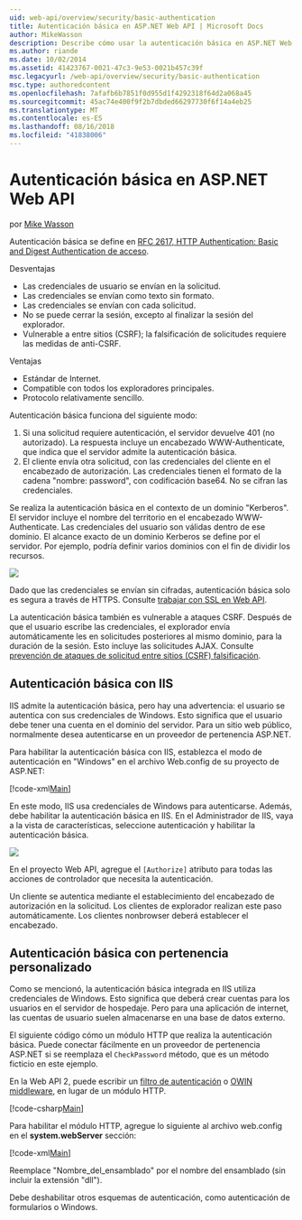 ```yaml
---
uid: web-api/overview/security/basic-authentication
title: Autenticación básica en ASP.NET Web API | Microsoft Docs
author: MikeWasson
description: Describe cómo usar la autenticación básica en ASP.NET Web API.
ms.author: riande
ms.date: 10/02/2014
ms.assetid: 41423767-0021-47c3-9e53-0021b457c39f
msc.legacyurl: /web-api/overview/security/basic-authentication
msc.type: authoredcontent
ms.openlocfilehash: 7afafb6b7851f0d955d1f4292318f64d2a068a45
ms.sourcegitcommit: 45ac74e400f9f2b7dbded66297730f6f14a4eb25
ms.translationtype: MT
ms.contentlocale: es-ES
ms.lasthandoff: 08/16/2018
ms.locfileid: "41838006"
---
```

<a name="basic-authentication-in-aspnet-web-api"></a>Autenticación básica en ASP.NET Web API
====================
por [Mike Wasson](https://github.com/MikeWasson)

Autenticación básica se define en [RFC 2617, HTTP Authentication: Basic and Digest Authentication de acceso](http://www.ietf.org/rfc/rfc2617.txt).

Desventajas

- Las credenciales de usuario se envían en la solicitud.
- Las credenciales se envían como texto sin formato.
- Las credenciales se envían con cada solicitud.
- No se puede cerrar la sesión, excepto al finalizar la sesión del explorador.
- Vulnerable a entre sitios (CSRF); la falsificación de solicitudes requiere las medidas de anti-CSRF.

Ventajas

- Estándar de Internet.
- Compatible con todos los exploradores principales.
- Protocolo relativamente sencillo.

Autenticación básica funciona del siguiente modo:

1. Si una solicitud requiere autenticación, el servidor devuelve 401 (no autorizado). La respuesta incluye un encabezado WWW-Authenticate, que indica que el servidor admite la autenticación básica.
2. El cliente envía otra solicitud, con las credenciales del cliente en el encabezado de autorización. Las credenciales tienen el formato de la cadena "nombre: password", con codificación base64. No se cifran las credenciales.

Se realiza la autenticación básica en el contexto de un dominio "Kerberos". El servidor incluye el nombre del territorio en el encabezado WWW-Authenticate. Las credenciales del usuario son válidas dentro de ese dominio. El alcance exacto de un dominio Kerberos se define por el servidor. Por ejemplo, podría definir varios dominios con el fin de dividir los recursos.

![](basic-authentication/_static/image1.png)

Dado que las credenciales se envían sin cifradas, autenticación básica solo es segura a través de HTTPS. Consulte [trabajar con SSL en Web API](working-with-ssl-in-web-api.md).

La autenticación básica también es vulnerable a ataques CSRF. Después de que el usuario escribe las credenciales, el explorador envía automáticamente les en solicitudes posteriores al mismo dominio, para la duración de la sesión. Esto incluye las solicitudes AJAX. Consulte [prevención de ataques de solicitud entre sitios (CSRF) falsificación](preventing-cross-site-request-forgery-csrf-attacks.md).

## <a name="basic-authentication-with-iis"></a>Autenticación básica con IIS

IIS admite la autenticación básica, pero hay una advertencia: el usuario se autentica con sus credenciales de Windows. Esto significa que el usuario debe tener una cuenta en el dominio del servidor. Para un sitio web público, normalmente desea autenticarse en un proveedor de pertenencia ASP.NET.

Para habilitar la autenticación básica con IIS, establezca el modo de autenticación en "Windows" en el archivo Web.config de su proyecto de ASP.NET:

[!code-xml[Main](basic-authentication/samples/sample1.xml)]

En este modo, IIS usa credenciales de Windows para autenticarse. Además, debe habilitar la autenticación básica en IIS. En el Administrador de IIS, vaya a la vista de características, seleccione autenticación y habilitar la autenticación básica.

![](basic-authentication/_static/image2.png)

En el proyecto Web API, agregue el `[Authorize]` atributo para todas las acciones de controlador que necesita la autenticación.

Un cliente se autentica mediante el establecimiento del encabezado de autorización en la solicitud. Los clientes de explorador realizan este paso automáticamente. Los clientes nonbrowser deberá establecer el encabezado.

## <a name="basic-authentication-with-custom-membership"></a>Autenticación básica con pertenencia personalizado

Como se mencionó, la autenticación básica integrada en IIS utiliza credenciales de Windows. Esto significa que deberá crear cuentas para los usuarios en el servidor de hospedaje. Pero para una aplicación de internet, las cuentas de usuario suelen almacenarse en una base de datos externo.

El siguiente código cómo un módulo HTTP que realiza la autenticación básica. Puede conectar fácilmente en un proveedor de pertenencia ASP.NET si se reemplaza el `CheckPassword` método, que es un método ficticio en este ejemplo.

En la Web API 2, puede escribir un [filtro de autenticación](authentication-filters.md) o [OWIN middleware](../../../aspnet/overview/owin-and-katana/index.md), en lugar de un módulo HTTP.

[!code-csharp[Main](basic-authentication/samples/sample2.cs)]

Para habilitar el módulo HTTP, agregue lo siguiente al archivo web.config en el **system.webServer** sección:

[!code-xml[Main](basic-authentication/samples/sample3.xml?highlight=4)]

Reemplace "Nombre_del_ensamblado" por el nombre del ensamblado (sin incluir la extensión "dll").

Debe deshabilitar otros esquemas de autenticación, como autenticación de formularios o Windows.
